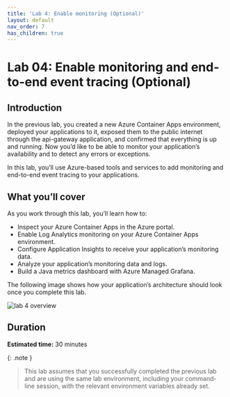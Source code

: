 ```yaml
---
title: 'Lab 4: Enable monitoring (Optional)'
layout: default
nav_order: 7
has_children: true
---
```


# Lab 04: Enable monitoring and end-to-end event tracing (Optional)

## Introduction

In the previous lab, you created a new Azure Container Apps environment, deployed your applications to it, exposed them to the public internet through the api-gateway application, and confirmed that everything is up and running. Now you’d like to be able to monitor your application’s availability and to detect any errors or exceptions.

In this lab, you’ll use Azure-based tools and services to add monitoring and end-to-end event tracing to your applications.

## What you’ll cover

As you work through this lab, you’ll learn how to:

- Inspect your Azure Container Apps in the Azure portal.
- Enable Log Analytics monitoring on your Azure Container Apps environment.
- Configure Application Insights to receive your application’s monitoring data.
- Analyze your application’s monitoring data and logs.
- Build a Java metrics dashboard with Azure Managed Grafana.

The following image shows how your application’s architecture should look once you complete this lab.

![lab 4 overview](../../images/acalab3.png)

## Duration

**Estimated time:** 30 minutes

{: .note }
> This lab assumes that you successfully completed the previous lab and are using the same lab environment, including your command-line session, with the relevant environment variables already set.
